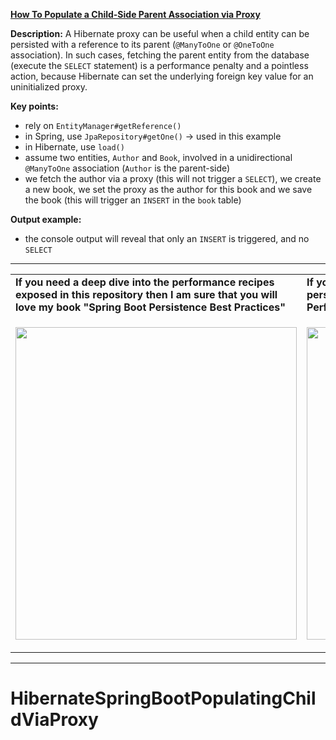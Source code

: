 
**[How To Populate a Child-Side Parent Association via Proxy](https://github.com/AnghelLeonard/Hibernate-SpringBoot/tree/master/HibernateSpringBootPopulatingChildViaProxy)**

**Description:** A Hibernate proxy can be useful when a child entity can be persisted with a reference to its parent (`@ManyToOne` or `@OneToOne` association). In such cases, fetching the parent entity from the database (execute the `SELECT` statement) is a performance penalty and a pointless action, because Hibernate can set the underlying foreign key value for an uninitialized proxy.

**Key points:**
- rely on `EntityManager#getReference()`
- in Spring, use `JpaRepository#getOne()` -> used in this example
- in Hibernate, use `load()`
- assume two entities, `Author` and `Book`, involved in a unidirectional `@ManyToOne` association (`Author` is the parent-side)
- we fetch the author via a proxy (this will not trigger a `SELECT`), we create a new book, we set the proxy as the author for this book and we save the book (this will trigger an `INSERT` in the `book` table)
     
**Output example:**
- the console output will reveal that only an `INSERT` is triggered, and no `SELECT`

-----------------------------------------------------------------------------------------------------------------------    
<table>
     <tr><td><b>If you need a deep dive into the performance recipes exposed in this repository then I am sure that you will love my book "Spring Boot Persistence Best Practices"</b></td><td><b>If you need a hand of tips and illustrations of 100+ Java persistence performance issues then "Java Persistence Performance Illustrated Guide" is for you.</b></td></tr>
     <tr><td>
<a href="https://www.apress.com/us/book/9781484256251"><p align="left"><img src="https://github.com/AnghelLeonard/Hibernate-SpringBoot/blob/master/Spring%20Boot%20Persistence%20Best%20Practices.jpg" height="500" width="450"/></p></a>
</td><td>
<a href="https://leanpub.com/java-persistence-performance-illustrated-guide"><p align="right"><img src="https://github.com/AnghelLeonard/Hibernate-SpringBoot/blob/master/Java%20Persistence%20Performance%20Illustrated%20Guide.jpg" height="500" width="450"/></p></a>
</td></tr></table>

-----------------------------------------------------------------------------------------------------------------------    
# HibernateSpringBootPopulatingChildViaProxy
